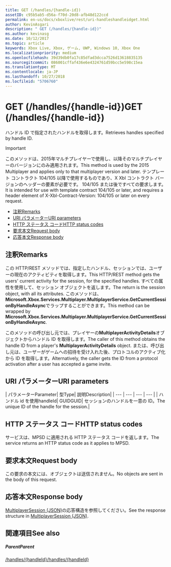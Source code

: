 ```yaml
---
title: GET (/handles/{handle-id})
assetID: c95b5ab5-d56a-f70d-20d8-afb48d122ccd
permalink: en-us/docs/xboxlive/rest/uri-handleshandleidget.html
author: KevinAsgari
description: " GET (/handles/{handle-id})"
ms.author: kevinasg
ms.date: 10/12/2017
ms.topic: article
keywords: Xbox Live, Xbox, ゲーム, UWP, Windows 10, Xbox One
ms.localizationpriority: medium
ms.openlocfilehash: 39d39db0fa17c85dfad3dcca7526d13618835135
ms.sourcegitcommit: 086001cffaf436e6e4324761d59bcc5e598c15ea
ms.translationtype: MT
ms.contentlocale: ja-JP
ms.lasthandoff: 10/27/2018
ms.locfileid: "5706760"
---
```

# <a name="get-handleshandle-id"></a><span data-ttu-id="69d24-104">GET (/handles/{handle-id})</span><span class="sxs-lookup"><span data-stu-id="69d24-104">GET (/handles/{handle-id})</span></span>
<span data-ttu-id="69d24-105">ハンドル ID で指定されたハンドルを取得します。</span><span class="sxs-lookup"><span data-stu-id="69d24-105">Retrieves handles specified by handle ID.</span></span>

> [!IMPORTANT]
> <span data-ttu-id="69d24-106">このメソッドは、2015年マルチプレイヤーで使用し、以降そのマルチプレイヤーのバージョンにのみ適用されます。</span><span class="sxs-lookup"><span data-stu-id="69d24-106">This method is used by the 2015 Multiplayer and applies only to that multiplayer version and later.</span></span> <span data-ttu-id="69d24-107">テンプレート コントラクト 104/105 以降で使用するものであり、X Xbl コントラクト バージョンのヘッダーの要素が必要です。 104/105 または後ですべての要求します。</span><span class="sxs-lookup"><span data-stu-id="69d24-107">It is intended for use with template contract 104/105 or later, and requires a header element of X-Xbl-Contract-Version: 104/105 or later on every request.</span></span>

  * [<span data-ttu-id="69d24-108">注釈</span><span class="sxs-lookup"><span data-stu-id="69d24-108">Remarks</span></span>](#ID4ET)
  * [<span data-ttu-id="69d24-109">URI パラメーター</span><span class="sxs-lookup"><span data-stu-id="69d24-109">URI parameters</span></span>](#ID4EDB)
  * [<span data-ttu-id="69d24-110">HTTP ステータス コード</span><span class="sxs-lookup"><span data-stu-id="69d24-110">HTTP status codes</span></span>](#ID4EOB)
  * [<span data-ttu-id="69d24-111">要求本文</span><span class="sxs-lookup"><span data-stu-id="69d24-111">Request body</span></span>](#ID4EUB)
  * [<span data-ttu-id="69d24-112">応答本文</span><span class="sxs-lookup"><span data-stu-id="69d24-112">Response body</span></span>](#ID4E5B)

<a id="ID4ET"></a>


## <a name="remarks"></a><span data-ttu-id="69d24-113">注釈</span><span class="sxs-lookup"><span data-stu-id="69d24-113">Remarks</span></span>

<span data-ttu-id="69d24-114">この HTTP/REST メソッドでは、指定したハンドル、セッションでは、ユーザーの現在のアクティビティを取得します。</span><span class="sxs-lookup"><span data-stu-id="69d24-114">This HTTP/REST method gets the users' current activity for the session, for the specified handles.</span></span> <span data-ttu-id="69d24-115">すべての属性を使用して、セッション オブジェクトを返します。</span><span class="sxs-lookup"><span data-stu-id="69d24-115">The return is the session object, with all its attributes.</span></span> <span data-ttu-id="69d24-116">このメソッドは、 **Microsoft.Xbox.Services.Multiplayer.MultiplayerService.GetCurrentSessionByHandleAsync**でラップすることができます。</span><span class="sxs-lookup"><span data-stu-id="69d24-116">This method can be wrapped by **Microsoft.Xbox.Services.Multiplayer.MultiplayerService.GetCurrentSessionByHandleAsync**.</span></span>

<span data-ttu-id="69d24-117">このメソッドの呼び出し元では、プレイヤーの**MultiplayerActivityDetails**オブジェクトからハンドル ID を取得します。</span><span class="sxs-lookup"><span data-stu-id="69d24-117">The caller of this method obtains the handle ID from a player's **MultiplayerActivityDetails** object.</span></span> <span data-ttu-id="69d24-118">または、呼び出し元は、ユーザーがゲームへの招待を受け入れた後、プロトコルのアクティブ化から ID を取得します。</span><span class="sxs-lookup"><span data-stu-id="69d24-118">Alternatively, the caller gets the ID from a protocol activation after a user has accepted a game invite.</span></span>

<a id="ID4EDB"></a>


## <a name="uri-parameters"></a><span data-ttu-id="69d24-119">URI パラメーター</span><span class="sxs-lookup"><span data-stu-id="69d24-119">URI parameters</span></span>

| <span data-ttu-id="69d24-120">パラメーター</span><span class="sxs-lookup"><span data-stu-id="69d24-120">Parameter</span></span>| <span data-ttu-id="69d24-121">型</span><span class="sxs-lookup"><span data-stu-id="69d24-121">Type</span></span>| <span data-ttu-id="69d24-122">説明</span><span class="sxs-lookup"><span data-stu-id="69d24-122">Description</span></span>|
| --- | --- | --- | --- |
| <span data-ttu-id="69d24-123">ハンドル id を使用</span><span class="sxs-lookup"><span data-stu-id="69d24-123">handleId</span></span>| <span data-ttu-id="69d24-124">GUID</span><span class="sxs-lookup"><span data-stu-id="69d24-124">GUID</span></span>| <span data-ttu-id="69d24-125">セッションのハンドルを一意の ID。</span><span class="sxs-lookup"><span data-stu-id="69d24-125">The unique ID of the handle for the session.</span></span>|

<a id="ID4EOB"></a>


## <a name="http-status-codes"></a><span data-ttu-id="69d24-126">HTTP ステータス コード</span><span class="sxs-lookup"><span data-stu-id="69d24-126">HTTP status codes</span></span>
<span data-ttu-id="69d24-127">サービスは、MPSD に適用される HTTP ステータス コードを返します。</span><span class="sxs-lookup"><span data-stu-id="69d24-127">The service returns an HTTP status code as it applies to MPSD.</span></span>  
<a id="ID4EUB"></a>


## <a name="request-body"></a><span data-ttu-id="69d24-128">要求本文</span><span class="sxs-lookup"><span data-stu-id="69d24-128">Request body</span></span>

<span data-ttu-id="69d24-129">この要求の本文には、オブジェクトは送信されません。</span><span class="sxs-lookup"><span data-stu-id="69d24-129">No objects are sent in the body of this request.</span></span>

<a id="ID4E5B"></a>


## <a name="response-body"></a><span data-ttu-id="69d24-130">応答本文</span><span class="sxs-lookup"><span data-stu-id="69d24-130">Response body</span></span>
<span data-ttu-id="69d24-131">[MultiplayerSession (JSON)](../../json/json-multiplayersession.md)の応答構造を参照してください。</span><span class="sxs-lookup"><span data-stu-id="69d24-131">See the response structure in [MultiplayerSession (JSON)](../../json/json-multiplayersession.md).</span></span>  
<a id="ID4EKC"></a>


## <a name="see-also"></a><span data-ttu-id="69d24-132">関連項目</span><span class="sxs-lookup"><span data-stu-id="69d24-132">See also</span></span>

<a id="ID4EMC"></a>


##### <a name="parent"></a><span data-ttu-id="69d24-133">Parent</span><span class="sxs-lookup"><span data-stu-id="69d24-133">Parent</span></span>

[<span data-ttu-id="69d24-134">/handles/{handleId}</span><span class="sxs-lookup"><span data-stu-id="69d24-134">/handles/{handleId}</span></span>](uri-handleshandleid.md)
